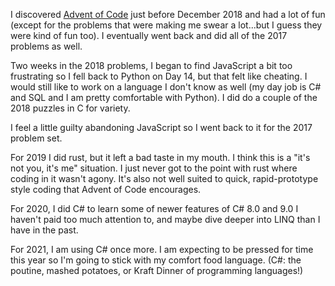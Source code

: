 I discovered <a href="https://adventofcode.com/">Advent of Code</a> just before December 2018 and had a lot of fun (except for the problems that were making me swear a lot...but I guess they were kind of fun too). I eventually went back and did all of the 2017 problems as well.

Two weeks in the 2018 problems, I began to find JavaScript a bit too frustrating so I fell back to Python on Day 14, but that felt like cheating. I would still like to work on a language I don't know as well (my day job is C# and SQL and I am pretty comfortable with Python). I did do a couple of the 2018 puzzles in C for variety.

I feel a little guilty abandoning JavaScript so I went back to it for the 2017 problem set.

For 2019 I did rust, but it left a bad taste in my mouth. I think this is a "it's not you, it's me" situation. I just never got to the point with rust where coding in it wasn't agony. It's also not well suited to quick, rapid-prototype style coding that Advent of Code encourages.

For 2020, I did C# to learn some of newer features of C# 8.0 and 9.0 I haven't paid too much attention to, and maybe dive deeper into LINQ than I have in the past.

For 2021, I am using C# once more. I am expecting to be pressed for time this year so I'm going to stick with my comfort food language. (C#: the poutine, mashed potatoes, or Kraft Dinner of programming languages!)
